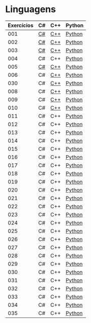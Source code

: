 # Linguagens

| Exercícios | C#                  | C++                  |  Python                   |
| ---------- | ------------------- | -------------------- | ------------------------  |
| 001        | [C#](./c%23/001.cs) | [C++](./c++/001.cpp) | [Python](./python/001.py) |
| 002        | [C#](./c%23/002.cs) | [C++](./c++/002.cpp) | [Python](./python/002.py) |
| 003        | [C#](./c%23/003.cs) | [C++](./c++/003.cpp) | [Python](./python/003.py) |
| 004        | C#                  | C++                  | [Python](./python/004.py) |
| 005        | [C#](./c%23/005.cs) | [C++](./c++/005.cpp) | [Python](./python/005.py) |
| 006        | C#                  | [C++](./c++/006.cpp) | [Python](./python/006.py) |
| 030        | C#                  | [C++](./c++/007.cpp) | [Python](./python/007.py) |
| 008        | C#                  | [C++](./c++/008.cpp) | [Python](./python/008.py) |
| 009        | C#                  | [C++](./c++/009.cpp) | [Python](./python/009.py) |
| 010        | C#                  | [C++](./c++/010.cpp) | [Python](./python/010.py) |
| 011        | C#                  | C++                  | [Python](./python/011.py) |
| 012        | C#                  | C++                  | [Python](./python/012.py) |
| 013        | C#                  | C++                  | [Python](./python/013.py) |
| 014        | C#                  | C++                  | [Python](./python/014.py) |
| 015        | C#                  | C++                  | [Python](./python/015.py) |
| 016        | C#                  | C++                  | [Python](./python/016.py) |
| 017        | C#                  | C++                  | [Python](./python/017.py) |
| 018        | C#                  | C++                  | [Python](./python/018.py) |
| 019        | C#                  | C++                  | [Python](./python/019.py) |
| 020        | C#                  | C++                  | [Python](./python/020.py) |
| 021        | C#                  | C++                  | [Python](./python/021.py) |
| 022        | C#                  | C++                  | [Python](./python/022.py) |
| 023        | C#                  | C++                  | [Python](./python/023.py) |
| 024        | C#                  | C++                  | [Python](./python/024.py) |
| 025        | C#                  | C++                  | [Python](./python/025.py) |
| 026        | C#                  | C++                  | [Python](./python/026.py) |
| 027        | C#                  | C++                  | [Python](./python/027.py) |
| 028        | C#                  | C++                  | [Python](./python/028.py) |
| 029        | C#                  | C++                  | [Python](./python/029.py) |
| 030        | C#                  | C++                  | [Python](./python/030.py) |
| 031        | C#                  | C++                  | [Python](./python/031.py) |
| 032        | C#                  | C++                  | [Python](./python/032.py) |
| 033        | C#                  | C++                  | [Python](./python/033.py) |
| 034        | C#                  | C++                  | [Python](./python/034.py) |
| 035        | C#                  | C++                  | [Python](./python/035.py) |
